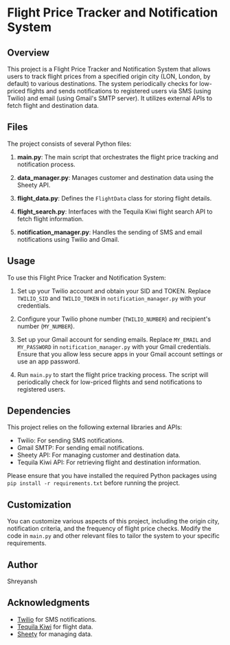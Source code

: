 # Flight Price Tracker and Notification System

## Overview

This project is a Flight Price Tracker and Notification System that allows users to track flight prices from a specified origin city (LON, London, by default) to various destinations. The system periodically checks for low-priced flights and sends notifications to registered users via SMS (using Twilio) and email (using Gmail's SMTP server). It utilizes external APIs to fetch flight and destination data.

## Files

The project consists of several Python files:

1. **main.py**: The main script that orchestrates the flight price tracking and notification process.

2. **data_manager.py**: Manages customer and destination data using the Sheety API.

3. **flight_data.py**: Defines the `FlightData` class for storing flight details.

4. **flight_search.py**: Interfaces with the Tequila Kiwi flight search API to fetch flight information.

5. **notification_manager.py**: Handles the sending of SMS and email notifications using Twilio and Gmail.

## Usage

To use this Flight Price Tracker and Notification System:

1. Set up your Twilio account and obtain your SID and TOKEN. Replace `TWILIO_SID` and `TWILIO_TOKEN` in `notification_manager.py` with your credentials.

2. Configure your Twilio phone number (`TWILIO_NUMBER`) and recipient's number (`MY_NUMBER`).

3. Set up your Gmail account for sending emails. Replace `MY_EMAIL` and `MY_PASSWORD` in `notification_manager.py` with your Gmail credentials. Ensure that you allow less secure apps in your Gmail account settings or use an app password.

4. Run `main.py` to start the flight price tracking process. The script will periodically check for low-priced flights and send notifications to registered users.

## Dependencies

This project relies on the following external libraries and APIs:

- Twilio: For sending SMS notifications.
- Gmail SMTP: For sending email notifications.
- Sheety API: For managing customer and destination data.
- Tequila Kiwi API: For retrieving flight and destination information.

Please ensure that you have installed the required Python packages using `pip install -r requirements.txt` before running the project.

## Customization

You can customize various aspects of this project, including the origin city, notification criteria, and the frequency of flight price checks. Modify the code in `main.py` and other relevant files to tailor the system to your specific requirements.

## Author

Shreyansh

## Acknowledgments

- [Twilio](https://www.twilio.com/) for SMS notifications.
- [Tequila Kiwi](https://developers.kiwi.com/) for flight data.
- [Sheety](https://sheety.co/) for managing data.

